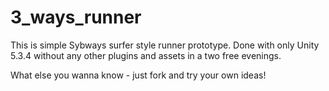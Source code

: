 # 3_ways_runner

This is simple Sybways surfer style runner prototype. 
Done with only Unity 5.3.4 without any other plugins and assets in a two free evenings.


What else you wanna know - just fork and try your own ideas!
